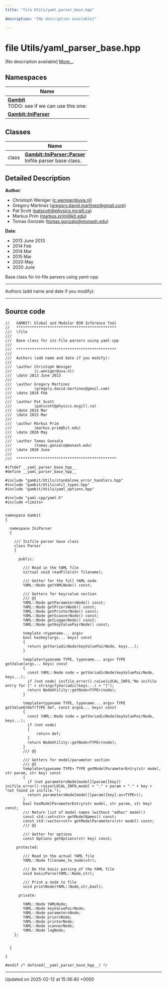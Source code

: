 ```yaml
---
title: "file Utils/yaml_parser_base.hpp"

description: "[No description available]"

---
```


# file Utils/yaml_parser_base.hpp

[No description available] [More...](#detailed-description)

## Namespaces

| Name           |
| -------------- |
| **[Gambit](/documentation/code/namespaces/namespacegambit/)** <br>TODO: see if we can use this one:  |
| **[Gambit::IniParser](/documentation/code/namespaces/namespacegambit_1_1iniparser/)**  |

## Classes

|                | Name           |
| -------------- | -------------- |
| class | **[Gambit::IniParser::Parser](/documentation/code/classes/classgambit_1_1iniparser_1_1parser/)** <br>Inifile parser base class.  |

## Detailed Description


**Author**: 

  * Christoph Weniger ([c.weniger@uva.nl](mailto:c.weniger@uva.nl)) 
  * Gregory Martinez ([gregory.david.martinez@gmail.com](mailto:gregory.david.martinez@gmail.com)) 
  * Pat Scott ([patscott@physics.mcgill.ca](mailto:patscott@physics.mcgill.ca)) 
  * Markus Prim ([markus.prim@kit.edu](mailto:markus.prim@kit.edu)) 
  * Tomas Gonzalo ([tomas.gonzalo@monash.edu](mailto:tomas.gonzalo@monash.edu)) 


**Date**: 

  * 2013 June 2013
  * 2014 Feb
  * 2014 Mar 
  * 2015 Mar
  * 2020 May
  * 2020 June


Base class for ini-file parsers using yaml-cpp



------------------

Authors (add name and date if you modify):



------------------




## Source code

```
//   GAMBIT: Global and Modular BSM Inference Tool
//   *********************************************
///  \file
///
///  Base class for ini-file parsers using yaml-cpp
///
///  *********************************************
///
///  Authors (add name and date if you modify):
///   
///  \author Christoph Weniger
///          (c.weniger@uva.nl)
///  \date 2013 June 2013
///
///  \author Gregory Martinez
///          (gregory.david.martinez@gmail.com)
///  \date 2014 Feb
///
///  \author Pat Scott
///          (patscott@physics.mcgill.ca)
///  \date 2014 Mar
///  \date 2015 Mar
///
///  \author Markus Prim
///          (markus.prim@kit.edu)
///  \date 2020 May
///
///  \author Tomas Gonzalo
///          (tomas.gonzalo@monash.edu)
///  \date 2020 June
///
///  *********************************************

#ifndef __yaml_parser_base_hpp__
#define __yaml_parser_base_hpp__

#include "gambit/Utils/standalone_error_handlers.hpp"
#include "gambit/Utils/util_types.hpp"
#include "gambit/Utils/yaml_options.hpp"

#include "yaml-cpp/yaml.h"
#include <limits>


namespace Gambit
{

  namespace IniParser
  {

    /// Inifile parser base class
    class Parser
    {

      public:

        /// Read in the YAML file
        virtual void readFile(str filename);

        /// Getter for the full YAML node
        YAML::Node getYAMLNode() const;

        /// Getters for key/value section
        /// @{
        YAML::Node getParametersNode() const;
        YAML::Node getPriorsNode() const;
        YAML::Node getPrinterNode() const;
        YAML::Node getScannerNode() const;
        YAML::Node getLoggerNode() const;
        YAML::Node getKeyValuePairNode() const;
        
        template <typename... args>
        bool hasKey(args... keys) const
        {
          return getVariadicNode(keyValuePairNode, keys...);
        }

        template<typename TYPE, typename... args> TYPE getValue(args... keys) const
        {
          const YAML::Node node = getVariadicNode(keyValuePairNode, keys...);
          if (not node) inifile_error().raise(LOCAL_INFO,"No inifile entry for [" + stringifyVariadic(keys...) + "]");
          return NodeUtility::getNode<TYPE>(node);
        }

        template<typename TYPE, typename... args> TYPE getValueOrDef(TYPE def, const args&... keys) const
        {
          const YAML::Node node = getVariadicNode(keyValuePairNode, keys...);
          if (not node)
          {
              return def;
          }
          return NodeUtility::getNode<TYPE>(node);
        }
        /// @}

        /// Getters for model/parameter section
        /// @{
        template<typename TYPE> TYPE getModelParameterEntry(str model, str param, str key) const
        {
          if (not parametersNode[model][param][key]) inifile_error().raise(LOCAL_INFO,model + "." + param + "." + key + "not found in inifile.");
          return parametersNode[model][param][key].as<TYPE>();
        }
        bool hasModelParameterEntry(str model, str param, str key) const;
        /// Return list of model names (without "adhoc" model!)
        const std::set<str> getModelNames() const;
        const std::vector<str> getModelParameters(str model) const;
        /// @}

        /// Getter for options
        const Options getOptions(str key) const;

     protected:

        /// Read in the actual YAML file
        YAML::Node filename_to_node(str);
        
        /// Do the basic parsing of the YAML file
        void basicParse(YAML::Node,str);

        /// Print a node to file
        void printNode(YAML::Node,str,bool);
        
      private:     

        YAML::Node YAMLNode;
        YAML::Node keyValuePairNode;
        YAML::Node parametersNode;
        YAML::Node priorsNode;
        YAML::Node printerNode;
        YAML::Node scannerNode;
        YAML::Node logNode;
    };


  }

}

#endif /* defined(__yaml_parser_base_hpp__) */
```


-------------------------------

Updated on 2025-02-12 at 15:36:40 +0000
